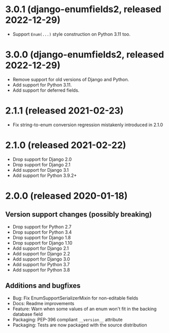 # 3.0.1 (django-enumfields2, released 2022-12-29)

* Support `Enum(...)` style construction on Python 3.11 too.

# 3.0.0 (django-enumfields2, released 2022-12-29)

* Remove support for old versions of Django and Python.
* Add support for Python 3.11.
* Add support for deferred fields.

# 2.1.1 (released 2021-02-23)

* Fix string-to-enum conversion regression mistakenly
  introduced in 2.1.0

# 2.1.0 (released 2021-02-22)

* Drop support for Django 2.0
* Drop support for Django 2.1
* Add support for Django 3.1
* Add support for Python 3.9.2+

# 2.0.0 (released 2020-01-18)

## Version support changes (possibly breaking)

* Drop support for Python 2.7
* Drop support for Python 3.4
* Drop support for Django 1.8
* Drop support for Django 1.10
* Add support for Django 2.1
* Add support for Django 2.2
* Add support for Django 3.0
* Add support for Python 3.7
* Add support for Python 3.8

## Additions and bugfixes

* Bug: Fix EnumSupportSerializerMixin for non-editable fields
* Docs: Readme improvements
* Feature: Warn when some values of an enum won't fit in the backing database field
* Packaging: PEP-396 compliant `__version__` attribute
* Packaging: Tests are now packaged with the source distribution

